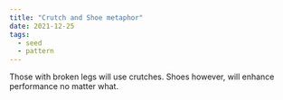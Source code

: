 ```yaml
---
title: "Crutch and Shoe metaphor"
date: 2021-12-25
tags:
  - seed
  - pattern
---
```


Those with broken legs will use crutches. Shoes however, will enhance performance no matter what.
